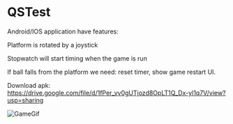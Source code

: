# QSTest


Android/IOS application have features:

Platform is rotated by a joystick

Stopwatch will start timing when the game is run

If ball falls from the platform we need: reset timer, show game restart UI.

Download apk: https://drive.google.com/file/d/1fPer_vv0gUTjozd8OpLT1Q_Dx-yl1q7V/view?usp=sharing

![GameGif](https://user-images.githubusercontent.com/65322856/112736837-cb966780-8f66-11eb-84ab-65a09cf76009.gif)
